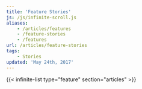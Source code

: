 ```yaml
---
title: 'Feature Stories'
js: /js/infinite-scroll.js
aliases:
    - /articles/features
    - /feature-stories
    - /features
url: /articles/feature-stories
tags:
    - Stories
updated: 'May 24th, 2017'
---
```


{{< infinite-list type="feature" section="articles" >}}
